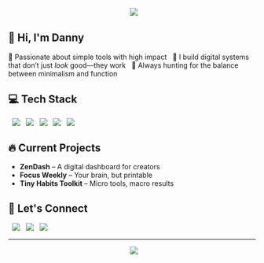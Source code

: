 <p align="center">
  <img src="https://readme-typing-svg.herokuapp.com?color=ffffff&center=true&vCenter=true&lines=Digital+Creator;Workflow+Architect;Productivity+Nerd;Coffee-powered+Builder" />
</p>

## 🌸 Hi, I'm Danny

🌸 Passionate about simple tools with high impact  
🌸 I build digital systems that don’t just *look* good—they work  
🌸 Always hunting for the balance between minimalism and function



## 💻 Tech Stack

<p align="left">
  <img src="https://img.shields.io/badge/Notion-000000?style=flat&logo=notion&logoColor=pink"/>
  <img src="https://img.shields.io/badge/Figma-000000?style=flat&logo=figma&logoColor=pink"/>
  <img src="https://img.shields.io/badge/VS Code-000000?style=flat&logo=visualstudiocode&logoColor=pink"/>
  <img src="https://img.shields.io/badge/JavaScript-000000?style=flat&logo=javascript&logoColor=pink"/>
  <img src="https://img.shields.io/badge/Python-000000?style=flat&logo=python&logoColor=pink"/>
</p>



## 🔥 Current Projects

- **ZenDash** – A digital dashboard for creators
- **Focus Weekly** – Your brain, but printable
- **Tiny Habits Toolkit** – Micro tools, macro results


## 📲 Let's Connect 

<p>
  <a href="https://yourwebsite.com"><img src="https://img.shields.io/badge/Portfolio-000000?style=for-the-badge&logo=About.me&logoColor=pink"/></a>
  <a href="https://linkedin.com/in/yourhandle"><img src="https://img.shields.io/badge/LinkedIn-000000?style=for-the-badge&logo=linkedin&logoColor=pink"/></a>
  <a href="https://instagram.com/yourhandle"><img src="https://img.shields.io/badge/Instagram-000000?style=for-the-badge&logo=instagram&logoColor=pink"/></a>
</p>

---

<p align="center">
  <img src="https://github-readme-stats.vercel.app/api?username=yourusername&show_icons=true&theme=tokyonight&hide_title=true" />
</p>

